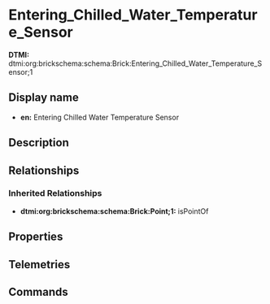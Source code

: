 # Entering_Chilled_Water_Temperature_Sensor
**DTMI:** dtmi:org:brickschema:schema:Brick:Entering_Chilled_Water_Temperature_Sensor;1
## Display name
- **en:** Entering Chilled Water Temperature Sensor
## Description
## Relationships
### Inherited Relationships
* **dtmi:org:brickschema:schema:Brick:Point;1:** isPointOf
## Properties
## Telemetries
## Commands
